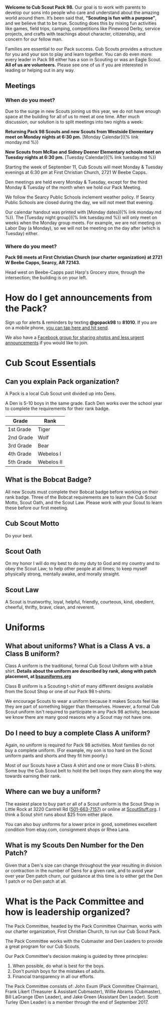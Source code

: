 **Welcome to Cub Scout Pack 98.** Our goal is to work with parents to develop our sons into people who care and understand about the amazing world around them. It’s been said that, **“Scouting is fun with a purpose”**, and we believe that to be true. Scouting does this by mixing fun activities like games, field trips, camping, competitions like Pinewood Derby, service projects, and crafts with teachings about character, citizenship, and concern for our fellow man.

Families are essential to our Pack success. Cub Scouts provides a structure for you and your son to play and learn together. You can do even more: every leader in Pack 98 either has a son in Scouting or was an Eagle Scout. **All of us are volunteers.** Please see one of us if you are interested in leading or helping out in any way.

## Meetings
### When do you meet?
Due to the surge in new Scouts joining us this year, we do not have enough space at the building for all of us to meet at one time. After much discussion, our solution is to split meetings into two nights a week:

**Returning Pack 98 Scouts and new Scouts from Westside Elementary meet on Monday nights at 6:30 pm.** [Monday Calendar]({% link monday.md %})

**New Scouts from McRae and Sidney Deener Elementary schools meet on Tuesday nights at 6:30 pm.** [Tuesday Calendar]({% link tuesday.md %})

Starting the week of September 11, Cub Scouts will meet Monday & Tuesday evenings at 6:30 pm at First Christian Church, 2721 W Beebe Capps.

Den meetings are held every Monday & Tuesday, except for the third Monday & Tuesday of the month when we hold our Pack Meeting.

We follow the Searcy Public Schools inclement weather policy. If Searcy Public Schools are closed during the day, we will not meet that evening. 

Our calendar handout was printed with [Monday dates]({% link monday.md %}). The [Tuesday night group]({% link tuesday.md %}) will only meet on weeks when the Monday group meets. For example, we are not meeting on Labor Day (a Monday), so we will not be meeting on the day after (which is Tuesday) either.

### Where do you meet?
**Pack 98 meets at First Christian Church (our charter organization) at 2721 W Beebe Capps, Searcy, AR 72143.**

Head west on Beebe-Capps past Harp's Grocery store, through the intersection; the building is on your left.

# How do I get announcements from the Pack?
Sign up for alerts & reminders by texting **@gopack98** to **81010**. If you are on a mobile phone, [you can tap here and hit send](sms:81010&body=@gopack98).

We also have a [Facebook group for sharing photos and less urgent announcements](https://www.facebook.com/groups/searcypack98/) if you would like to join.

# Cub Scout Essentials
## Can you explain Pack organization?
A Pack is a local Cub Scout unit divided up into Dens.

A Den is 5-10 boys in the same grade. Each Den works over the school year to complete the requirements for their rank badge. 

Grade | Rank 
----- | ----
1st Grade | Tiger
2nd Grade | Wolf
3rd Grade | Bear
4th Grade | Webelos I
5th Grade | Webelos II

## What is the Bobcat Badge?
All new Scouts must complete their Bobcat badge before working on their rank badge. Three of the Bobcat requirements are to learn the Cub Scout Motto, Scout Oath, and the Scout Law. Please work with your Scout to learn these before our first meeting.

## Cub Scout Motto
Do your best.

## Scout Oath
On my honor I will do my best to do my duty to God and my country and to obey the Scout Law; to help other people at all times; to keep myself physically strong, mentally awake, and morally straight.

## Scout Law
A Scout is trustworthy, loyal, helpful, friendly, courteous, kind, obedient, cheerful, thrifty, brave, clean, and reverent. 

# Uniforms
## What about uniforms? What is a Class A vs. a Class B uniform?
Class A uniform is the traditional, formal Cub Scout Uniform with a blue shirt. **Details about the uniform are described by rank, along with patch placement, at [bsauniforms.org](http://bsauniforms.org/)**

Class B uniform is a Scouting t-shirt of many different designs available from the Scout Shop or one of our Pack 98 t-shirts.

We encourage Scouts to wear a uniform because it makes Scouts feel like they are part of something bigger than themselves. However, a formal Cub Scout uniform isn't required to participate in any Pack 98 activity, because we know there are many good reasons why a Scout may not have one.

## Do I need to buy a complete Class A uniform?
Again, no uniform is required for Pack 98 activities. Most families do not buy a complete uniform. (For example, my son is too hard on the Scout uniform pants and shorts and they fit him poorly.)

Most of our Scouts have a Class A shirt and one or more Class B t-shirts. Some buy the Cub Scout belt to hold the belt loops they earn along the way towards earning their rank.

## Where can we buy a uniform?
The easiest place to buy part or all of a Scout uniform is the Scout Shop in Little Rock at 3220 Cantrell Rd ([501-663-7157](tel:501-663-7157)) or online at [ScoutStuff.org](https://scoutstuff.org). I think a Scout shirt runs about $25 from either place.

You can also buy uniforms for a lower price in good, sometimes excellent condition from ebay.com, consignment shops or Rhea Lana.

## What is my Scouts Den Number for the Den Patch?
Given that a Den's size can change throughout the year resulting in division or contraction in the number of Dens for a given rank, and to avoid year over year Den patch churn, our guidance at this time is to either get the Den 1 patch or no Den patch at all.

# What is the Pack Committee and how is leadership organized?
The Pack Committee, headed by the Pack Committee Chairman, works with our charter organization, First Christian Church, to run our Cub Scout Pack.

The Pack Committee works with the Cubmaster and Den Leaders to provide a great program for our Cub Scouts.

Our Pack Committee's decision making is guided by three principles:
1. When possible, do what is best for the boys.
2. Don't punish boys for the mistakes of adults.
3. Financial transparency in all our efforts.

The Pack Committee consists of: John Exum (Pack Committee Chairman), Frank Likert (Treasurer & Assistant Cubmaster), Willie Abrams (Cubmaster), Bill LaGrange (Den Leader), and Jake Green (Assistant Den Leader). Scott Turley (Den Leader) is a member through the end of September 2017.
